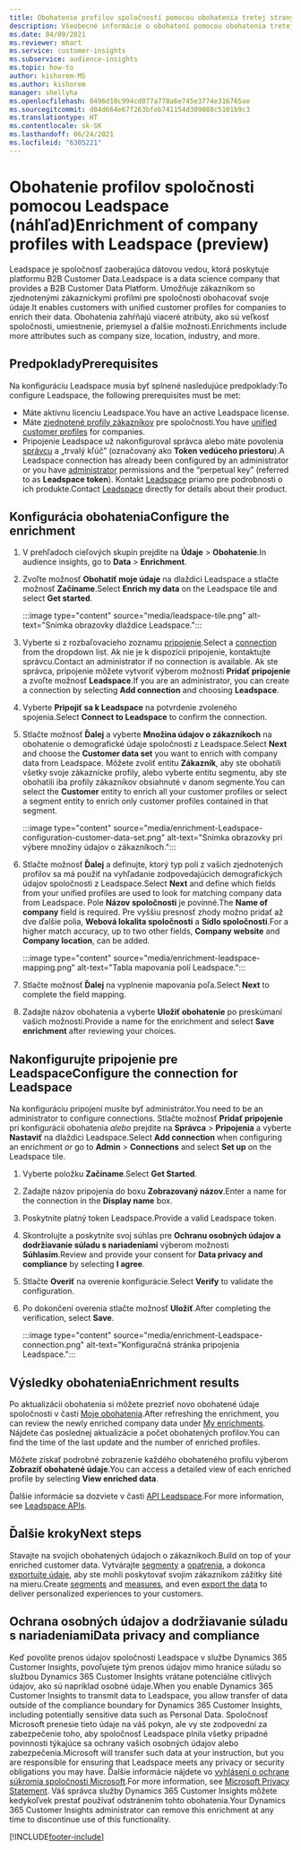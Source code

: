```yaml
---
title: Obohatenie profilov spoločností pomocou obohatenia tretej strany Leadspace
description: Všeobecné informácie o obohatení pomocou obohatenia tretej stranou Leadspace.
ms.date: 04/09/2021
ms.reviewer: mhart
ms.service: customer-insights
ms.subservice: audience-insights
ms.topic: how-to
author: kishorem-MS
ms.author: kishorem
manager: shellyha
ms.openlocfilehash: 0496d10c994cd077a778a6e745e3774e316765ae
ms.sourcegitcommit: d84d664e67f263bfeb741154d309088c5101b9c3
ms.translationtype: HT
ms.contentlocale: sk-SK
ms.lasthandoff: 06/24/2021
ms.locfileid: "6305221"
---
```

# <a name="enrichment-of-company-profiles-with-leadspace-preview"></a><span data-ttu-id="be84b-103">Obohatenie profilov spoločnosti pomocou Leadspace (náhľad)</span><span class="sxs-lookup"><span data-stu-id="be84b-103">Enrichment of company profiles with Leadspace (preview)</span></span>

<span data-ttu-id="be84b-104">Leadspace je spoločnosť zaoberajúca dátovou vedou, ktorá poskytuje platformu B2B Customer Data.</span><span class="sxs-lookup"><span data-stu-id="be84b-104">Leadspace is a data science company that provides a B2B Customer Data Platform.</span></span> <span data-ttu-id="be84b-105">Umožňuje zákazníkom so zjednotenými zákazníckymi profilmi pre spoločnosti obohacovať svoje údaje.</span><span class="sxs-lookup"><span data-stu-id="be84b-105">It enables customers with unified customer profiles for companies to enrich their data.</span></span> <span data-ttu-id="be84b-106">Obohatenia zahŕňajú viaceré atribúty, ako sú veľkosť spoločnosti, umiestnenie, priemysel a ďalšie možnosti.</span><span class="sxs-lookup"><span data-stu-id="be84b-106">Enrichments include more attributes such as company size, location, industry, and more.</span></span>

## <a name="prerequisites"></a><span data-ttu-id="be84b-107">Predpoklady</span><span class="sxs-lookup"><span data-stu-id="be84b-107">Prerequisites</span></span>

<span data-ttu-id="be84b-108">Na konfiguráciu Leadspace musia byť splnené nasledujúce predpoklady:</span><span class="sxs-lookup"><span data-stu-id="be84b-108">To configure Leadspace, the following prerequisites must be met:</span></span>

- <span data-ttu-id="be84b-109">Máte aktívnu licenciu Leadspace.</span><span class="sxs-lookup"><span data-stu-id="be84b-109">You have an active Leadspace license.</span></span>
- <span data-ttu-id="be84b-110">Máte [zjednotené profily zákazníkov](customer-profiles.md) pre spoločnosti.</span><span class="sxs-lookup"><span data-stu-id="be84b-110">You have [unified customer profiles](customer-profiles.md) for companies.</span></span>
- <span data-ttu-id="be84b-111">Pripojenie Leadspace už nakonfiguroval správca alebo máte povolenia [správcu](permissions.md#administrator) a „trvalý kľúč” (označovaný ako **Token vedúceho priestoru**).</span><span class="sxs-lookup"><span data-stu-id="be84b-111">A Leadspace connection has already been configured by an administrator or you have [administrator](permissions.md#administrator) permissions and the “perpetual key” (referred to as **Leadspace token**).</span></span> <span data-ttu-id="be84b-112">Kontakt [Leadspace](https://www.leadspace.com/products/leadspace-on-demand/) priamo pre podrobnosti o ich produkte.</span><span class="sxs-lookup"><span data-stu-id="be84b-112">Contact [Leadspace](https://www.leadspace.com/products/leadspace-on-demand/) directly for details about their product.</span></span>

## <a name="configure-the-enrichment"></a><span data-ttu-id="be84b-113">Konfigurácia obohatenia</span><span class="sxs-lookup"><span data-stu-id="be84b-113">Configure the enrichment</span></span>

1. <span data-ttu-id="be84b-114">V prehľadoch cieľových skupín prejdite na **Údaje** > **Obohatenie**.</span><span class="sxs-lookup"><span data-stu-id="be84b-114">In audience insights, go to **Data** > **Enrichment**.</span></span>

1. <span data-ttu-id="be84b-115">Zvoľte možnosť **Obohatiť moje údaje** na dlaždici Leadspace a stlačte možnosť **Začíname**.</span><span class="sxs-lookup"><span data-stu-id="be84b-115">Select **Enrich my data** on the Leadspace tile and select **Get started**.</span></span>

   :::image type="content" source="media/leadspace-tile.png" alt-text="Snímka obrazovky dlaždice Leadspace.":::

1. <span data-ttu-id="be84b-117">Vyberte si z rozbaľovacieho zoznamu [pripojenie](connections.md).</span><span class="sxs-lookup"><span data-stu-id="be84b-117">Select a [connection](connections.md) from the dropdown list.</span></span> <span data-ttu-id="be84b-118">Ak nie je k dispozícii pripojenie, kontaktujte správcu.</span><span class="sxs-lookup"><span data-stu-id="be84b-118">Contact an administrator if no connection is available.</span></span> <span data-ttu-id="be84b-119">Ak ste správca, pripojenie môžete vytvoriť výberom možnosti **Pridať pripojenie** a zvoľte možnosť **Leadspace**.</span><span class="sxs-lookup"><span data-stu-id="be84b-119">If you are an administrator, you can create a connection by selecting **Add connection** and choosing **Leadspace**.</span></span> 

1. <span data-ttu-id="be84b-120">Vyberte **Pripojiť sa k Leadspace** na potvrdenie zvoleného spojenia.</span><span class="sxs-lookup"><span data-stu-id="be84b-120">Select **Connect to Leadspace** to confirm the connection.</span></span>

1. <span data-ttu-id="be84b-121">Stlačte možnosť **Ďalej** a vyberte **Množina údajov o zákazníkoch** na obohatenie o demografické údaje spoločnosti z Leadspace.</span><span class="sxs-lookup"><span data-stu-id="be84b-121">Select **Next** and choose the **Customer data set** you want to enrich with company data from Leadspace.</span></span> <span data-ttu-id="be84b-122">Môžete zvoliť entitu **Zákazník**, aby ste obohatili všetky svoje zákaznícke profily, alebo vyberte entitu segmentu, aby ste obohatili iba profily zákazníkov obsiahnuté v danom segmente.</span><span class="sxs-lookup"><span data-stu-id="be84b-122">You can select the **Customer** entity to enrich all your customer profiles or select a segment entity to enrich only customer profiles contained in that segment.</span></span>

    :::image type="content" source="media/enrichment-Leadspace-configuration-customer-data-set.png" alt-text="Snímka obrazovky pri výbere množiny údajov o zákazníkoch.":::

1. <span data-ttu-id="be84b-124">Stlačte možnosť **Ďalej** a definujte, ktorý typ polí z vašich zjednotených profilov sa má použiť na vyhľadanie zodpovedajúcich demografických údajov spoločnosti z Leadspace.</span><span class="sxs-lookup"><span data-stu-id="be84b-124">Select **Next** and define which fields from your unified profiles are used to look for matching company data from Leadspace.</span></span> <span data-ttu-id="be84b-125">Pole **Názov spoločnosti** je povinné.</span><span class="sxs-lookup"><span data-stu-id="be84b-125">The **Name of company** field is required.</span></span> <span data-ttu-id="be84b-126">Pre vyššiu presnosť zhody možno pridať až dve ďalšie polia, **Webová lokalita spoločnosti** a **Sídlo spoločnosti**.</span><span class="sxs-lookup"><span data-stu-id="be84b-126">For a higher match accuracy, up to two other fields, **Company website** and **Company location**, can be added.</span></span>

   :::image type="content" source="media/enrichment-leadspace-mapping.png" alt-text="Tabla mapovania polí Leadspace.":::

1. <span data-ttu-id="be84b-128">Stlačte možnosť **Ďalej** na vyplnenie mapovania poľa.</span><span class="sxs-lookup"><span data-stu-id="be84b-128">Select **Next** to complete the field mapping.</span></span>

1. <span data-ttu-id="be84b-129">Zadajte názov obohatenia a vyberte **Uložiť obohatenie** po preskúmaní vašich možností.</span><span class="sxs-lookup"><span data-stu-id="be84b-129">Provide a name for the enrichment and select **Save enrichment** after reviewing your choices.</span></span>


## <a name="configure-the-connection-for-leadspace"></a><span data-ttu-id="be84b-130">Nakonfigurujte pripojenie pre Leadspace</span><span class="sxs-lookup"><span data-stu-id="be84b-130">Configure the connection for Leadspace</span></span> 

<span data-ttu-id="be84b-131">Na konfiguráciu pripojení musíte byť administrátor.</span><span class="sxs-lookup"><span data-stu-id="be84b-131">You need to be an administrator to configure connections.</span></span> <span data-ttu-id="be84b-132">Stlačte možnosť **Pridať pripojenie** pri konfigurácii obohatenia *alebo* prejdite na **Správca** > **Pripojenia** a vyberte **Nastaviť** na dlaždici Leadspace.</span><span class="sxs-lookup"><span data-stu-id="be84b-132">Select **Add connection** when configuring an enrichment *or* go to **Admin** > **Connections** and select **Set up** on the Leadspace tile.</span></span>

1. <span data-ttu-id="be84b-133">Vyberte položku **Začíname**.</span><span class="sxs-lookup"><span data-stu-id="be84b-133">Select **Get Started**.</span></span> 

1. <span data-ttu-id="be84b-134">Zadajte názov pripojenia do boxu **Zobrazovaný názov**.</span><span class="sxs-lookup"><span data-stu-id="be84b-134">Enter a name for the connection in the **Display name** box.</span></span>

1. <span data-ttu-id="be84b-135">Poskytnite platný token Leadspace.</span><span class="sxs-lookup"><span data-stu-id="be84b-135">Provide a valid Leadspace token.</span></span>

1. <span data-ttu-id="be84b-136">Skontrolujte a poskytnite svoj súhlas pre **Ochranu osobných údajov a dodržiavanie súladu s nariadeniami** výberom možnosti **Súhlasím**.</span><span class="sxs-lookup"><span data-stu-id="be84b-136">Review and provide your consent for **Data privacy and compliance** by selecting **I agree**.</span></span>

1. <span data-ttu-id="be84b-137">Stlačte **Overiť** na overenie konfigurácie.</span><span class="sxs-lookup"><span data-stu-id="be84b-137">Select **Verify** to validate the configuration.</span></span>

1. <span data-ttu-id="be84b-138">Po dokončení overenia stlačte možnosť **Uložiť**.</span><span class="sxs-lookup"><span data-stu-id="be84b-138">After completing the verification, select **Save**.</span></span>
   
   :::image type="content" source="media/enrichment-Leadspace-connection.png" alt-text="Konfiguračná stránka pripojenia Leadspace.":::

## <a name="enrichment-results"></a><span data-ttu-id="be84b-140">Výsledky obohatenia</span><span class="sxs-lookup"><span data-stu-id="be84b-140">Enrichment results</span></span>

<span data-ttu-id="be84b-141">Po aktualizácii obohatenia si môžete prezrieť novo obohatené údaje spoločnosti v časti [Moje obohatenia](enrichment-hub.md).</span><span class="sxs-lookup"><span data-stu-id="be84b-141">After refreshing the enrichment, you can review the newly enriched company data under [My enrichments](enrichment-hub.md).</span></span> <span data-ttu-id="be84b-142">Nájdete čas poslednej aktualizácie a počet obohatených profilov.</span><span class="sxs-lookup"><span data-stu-id="be84b-142">You can find the time of the last update and the number of enriched profiles.</span></span>

<span data-ttu-id="be84b-143">Môžete získať podrobné zobrazenie každého obohateného profilu výberom **Zobraziť obohatené údaje**.</span><span class="sxs-lookup"><span data-stu-id="be84b-143">You can access a detailed view of each enriched profile by selecting **View enriched data**.</span></span>

<span data-ttu-id="be84b-144">Ďalšie informácie sa dozviete v časti [API Leadspace](https://support.leadspace.com/hc/en-us/sections/201997649-API).</span><span class="sxs-lookup"><span data-stu-id="be84b-144">For more information, see [Leadspace APIs](https://support.leadspace.com/hc/en-us/sections/201997649-API).</span></span>

## <a name="next-steps"></a><span data-ttu-id="be84b-145">Ďalšie kroky</span><span class="sxs-lookup"><span data-stu-id="be84b-145">Next steps</span></span>

<span data-ttu-id="be84b-146">Stavajte na svojich obohatených údajoch o zákazníkoch.</span><span class="sxs-lookup"><span data-stu-id="be84b-146">Build on top of your enriched customer data.</span></span> <span data-ttu-id="be84b-147">Vytvárajte [segmenty](segments.md) a [opatrenia](measures.md), a dokonca [exportujte údaje](export-destinations.md), aby ste mohli poskytovať svojim zákazníkom zážitky šité na mieru.</span><span class="sxs-lookup"><span data-stu-id="be84b-147">Create [segments](segments.md) and [measures](measures.md), and even [export the data](export-destinations.md) to deliver personalized experiences to your customers.</span></span>

## <a name="data-privacy-and-compliance"></a><span data-ttu-id="be84b-148">Ochrana osobných údajov a dodržiavanie súladu s nariadeniami</span><span class="sxs-lookup"><span data-stu-id="be84b-148">Data privacy and compliance</span></span>

<span data-ttu-id="be84b-149">Keď povolíte prenos údajov spoločnosti Leadspace v službe Dynamics 365 Customer Insights, povoľujete tým prenos údajov mimo hranice súladu so službou Dynamics 365 Customer Insights vrátane potenciálne citlivých údajov, ako sú napríklad osobné údaje.</span><span class="sxs-lookup"><span data-stu-id="be84b-149">When you enable Dynamics 365 Customer Insights to transmit data to Leadspace, you allow transfer of data outside of the compliance boundary for Dynamics 365 Customer Insights, including potentially sensitive data such as Personal Data.</span></span> <span data-ttu-id="be84b-150">Spoločnosť Microsoft prenesie tieto údaje na váš pokyn, ale vy ste zodpovední za zabezpečenie toho, aby spoločnosť Leadspace plnila všetky prípadné povinnosti týkajúce sa ochrany vašich osobných údajov alebo zabezpečenia.</span><span class="sxs-lookup"><span data-stu-id="be84b-150">Microsoft will transfer such data at your instruction, but you are responsible for ensuring that Leadspace meets any privacy or security obligations you may have.</span></span> <span data-ttu-id="be84b-151">Ďalšie informácie nájdete vo [vyhlásení o ochrane súkromia spoločnosti Microsoft](https://go.microsoft.com/fwlink/?linkid=396732).</span><span class="sxs-lookup"><span data-stu-id="be84b-151">For more information, see [Microsoft Privacy Statement](https://go.microsoft.com/fwlink/?linkid=396732).</span></span>
<span data-ttu-id="be84b-152">Váš správca služby Dynamics 365 Customer Insights môžete kedykoľvek prestať používať odstránením tohto obohatenia.</span><span class="sxs-lookup"><span data-stu-id="be84b-152">Your Dynamics 365 Customer Insights administrator can remove this enrichment at any time to discontinue use of this functionality.</span></span>


[!INCLUDE[footer-include](../includes/footer-banner.md)]
